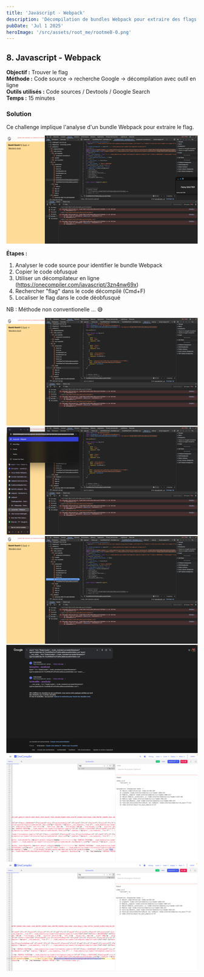 ```yaml
---
title: 'Javascript - Webpack'
description: 'Décompilation de bundles Webpack pour extraire des flags cachés'
pubDate: 'Jul 1 2025'
heroImage: '/src/assets/root_me/rootme8-0.png'
---
```


## 8. Javascript - Webpack

**Objectif :** Trouver le flag  
**Méthode :** Code source -> recherche Google -> décompilation avec outil en ligne  
**Outils utilisés :** Code sources / Devtools / Google Search  
**Temps :** 15 minutes  


### Solution

Ce challenge implique l'analyse d'un bundle Webpack pour extraire le flag.

![Challenge JavaScript Native Code](/src/assets/root_me/rootme8-0.png)

**Étapes :**
1. Analyser le code source pour identifier le bundle Webpack
2. Copier le code obfusqué
3. Utiliser un décompilateur en ligne (https://onecompiler.com/javascript/3zn4nw69x)
4. Rechercher "flag" dans le code décompilé (Cmd+F)
5. Localiser le flag dans le code déobfusqué

NB : Méthode non conventionelle ... 😅

![Challenge JavaScript Native Code](/src/assets/root_me/rootme8-1.png)
![Challenge JavaScript Native Code](/src/assets/root_me/rootme8-2.png)
![Challenge JavaScript Native Code](/src/assets/root_me/rootme8-3.png)
![Challenge JavaScript Native Code](/src/assets/root_me/rootme8-4.png)
![Challenge JavaScript Native Code](/src/assets/root_me/rootme8-5.png)
![Challenge JavaScript Native Code](/src/assets/root_me/rootme8-6.png)